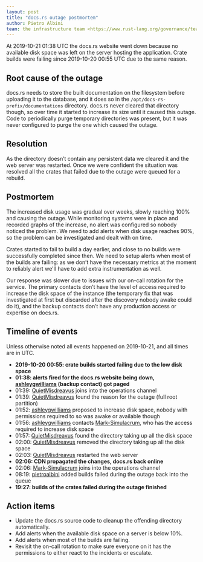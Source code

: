 ```yaml
---
layout: post
title: "docs.rs outage postmortem"
author: Pietro Albini
team: the infrastructure team <https://www.rust-lang.org/governance/teams/operations#infra>
---
```


At 2019-10-21 01:38 UTC the docs.rs website went down because no available disk
space was left on the server hosting the application. Crate builds were failing
since 2019-10-20 00:55 UTC due to the same reason.

## Root cause of the outage

docs.rs needs to store the built documentation on the filesystem before
uploading it to the database, and it does so in the
`/opt/docs-rs-prefix/documentations` directory. docs.rs never cleared that
directory though, so over time it started to increase its size until it caused
this outage. Code to periodically purge temporary directories was present, but
it was never configured to purge the one which caused the outage.

## Resolution

As the directory doesn’t contain any persistent data we cleared it and the web
server was restarted. Once we were confident the situation was resolved all the
crates that failed due to the outage were queued for a rebuild.

## Postmortem

The increased disk usage was gradual over weeks, slowly reaching 100% and
causing the outage. While monitoring systems were in place and recorded graphs
of the increase, no alert was configured so nobody noticed the problem. We need
to add alerts when disk usage reaches 90%, so the problem can be investigated
and dealt with on time.

Crates started to fail to build a day earlier, and close to no builds were
successfully completed since then. We need to setup alerts when most of the
builds are failing: as we don’t have the necessary metrics at the moment to
reliably alert we'll have to add extra instrumentation as well.

Our response was slower due to issues with our on-call rotation for the
service. The primary contacts don’t have the level of access required to
increase the disk space of the instance (the temporary fix that was
investigated at first but discarded after the discovery nobody awake could do
it), and the backup contacts don’t have any production access or expertise on
docs.rs.

## Timeline of events

Unless otherwise noted all events happened on 2019-10-21, and all times are in
UTC.

- **2019-10-20 00:55: crate builds started failing due to the low disk space**
- **01:38: alerts fired for the docs.rs website being down, [ashleygwilliams]
  (backup contact) got paged**
- 01:39: [QuietMisdreavus] joins into the operations channel
- 01:39: [QuietMisdreavus] found the reason for the outage (full root partition)
- 01:52: [ashleygwilliams] proposed to increase disk space, nobody with
  permissions required to so was awake or available though
- 01:56: [ashleygwilliams] contacts [Mark-Simulacrum], who has the access
  required to increase disk space
- 01:57: [QuietMisdreavus] found the directory taking up all the disk space
- 02:00: [QuietMisdreavus] removed the directory taking up all the disk space
- 02:03: [QuietMisdreavus] restarted the web server
- **02:06: CDN propagated the changes, docs.rs back online**
- 02:06: [Mark-Simulacrum] joins into the operations channel
- 08:19: [pietroalbini] added builds failed during the outage back into the
  queue
- **19:27: builds of the crates failed during the outage finished**

[ashleygwilliams]: https://github.com/ashleygwilliams
[QuietMisdreavus]: https://github.com/QuietMisdreavus
[Mark-Simulacrum]: https://github.com/Mark-Simulacrum
[pietroalbini]: https://github.com/pietroalbini

## Action items

* Update the docs.rs source code to cleanup the offending directory
  automatically.
* Add alerts when the available disk space on a server is below 10%.
* Add alerts when most of the builds are failing.
* Revisit the on-call rotation to make sure everyone on it has the
  permissions to either react to the incidents or escalate.
